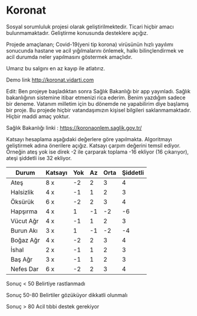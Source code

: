 # Koronat


Sosyal sorumluluk projesi olarak geliştirilmektedir. Ticari hiçbir amacı bulunmamaktadır. Geliştirme konusunda desteklere açığız. 

Projede amaçlanan; Covid-19(yeni tip korona) virüsünün hızlı yayılımı sonucunda hastane ve acil yığılmalarını önlemek, halkı bilinçlendirmek ve acil durumda neler yapılmasını göstermek amaçlıdır. 

Umarız bu salgını en az kayıp ile atlatırız. 

Demo link http://koronat.vidarti.com

Edit:
Ben projeye başladıktan sonra Sağlık Bakanlığı bir app yayınladı. Sağlık bakanlığının sistemine itibar etmenizi rica ederim. Benim yazdığım sadece bir deneme. Vatanım milletim için bu dönemde ne yapabilirim diye başlamış bir proje. Bu projede hiçbir vatandaşımızın kişisel bilgileri saklanmamaktadır. Hiçbir maddi amaç yoktur. 

Sağlık Bakanlığı linki : https://koronaonlem.saglik.gov.tr/

Katsayı hesaplama aşağıdaki değerlere göre yapılmakta. Algoritmayı geliştirmek adına önerilere açığız. 
Katsayı çarpım değerini temsil ediyor. Örneğin ateş yok ise direk -2 ile çarparak toplama -16 ekliyor (16 çıkarıyor), ateşi şiddetli ise 32 ekliyor. 

|  Durum  | Katsayı | Yok  | Az | Orta  | Şiddetli |
| ------------- | ------------- | ------------- | ------------- | ------------- | ------------- |
| Ateş      | 8 x     | -2  | 2   | 3    | 4        |
| Halsizlik | 4 x     | -1  | 1   | 2    | 3        |
| Öksürük   | 6 x     | -2  | 2   | 3    | 4        |
| Hapşırma  | 4 x     | 1   | -1  | -2   | -6       |
| Vücut Ağr | 4 x     | -1  | 1   | 2    | 3        |
| Burun Akı | 3 x     | 1   | -1  | -2   | -4       |
| Boğaz Ağr | 4 x     | -2  | 2   | 3    | 4        |
| İshal     | 2 x     | -1  | 1   | 2    | 3        |
| Baş Ağr   | 3 x     | -1  | 1   | 2    | 3        |
| Nefes Dar | 6 x     | -2  | 2   | 3    | 4        |

Sonuç < 50  Belirtiye rastlanmadı

Sonuç 50-80 Belirtiler gözüküyor dikkatli olunmalı

Sonuç > 80  Acil tıbbi destek gerekiyor 